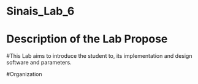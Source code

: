 # Sinais_Lab_6

# Description of the Lab Propose
#This Lab aims to introduce the student to, its implementation and design software and parameters.

#Organization
